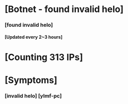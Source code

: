 # [Botnet - found invalid helo]
### [found invalid helo]
#### [Updated every 2~3 hours]

# [Counting 313 IPs]

# [Symptoms] 
###   [invalid helo] [ylmf-pc]

